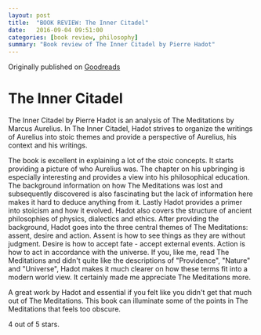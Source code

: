 ```yaml
---
layout: post
title:  "BOOK REVIEW: The Inner Citadel"
date:   2016-09-04 09:51:00
categories: [book review, philosophy]
summary: "Book review of The Inner Citadel by Pierre Hadot"
---
```

Originally published on [Goodreads](https://www.goodreads.com/review/show/1119330686)

# The Inner Citadel
The Inner Citadel by Pierre Hadot is an analysis of The Meditations by Marcus Aurelius. In The Inner Citadel, Hadot strives to organize the writings of Aurelius into stoic themes and provide a perspective of Aurelius, his context and his writings.

The book is excellent in explaining a lot of the stoic concepts. It starts providing a picture of who Aurelius was. The chapter on his upbringing is especially interesting and provides a view into his philosophical education. The background information on how The Meditations was lost and subsequently discovered is also fascinating but the lack of information here makes it hard to deduce anything from it. Lastly Hadot provides a primer into stoicism and how it evolved. Hadot also covers the structure of ancient philosophies of physics, dialectics and ethics.
After providing the background, Hadot goes into the three central themes of The Meditations: assent, desire and action. Assent is how to see things as they are without judgment. Desire is how to accept fate - accept external events. Action is how to act in accordance with the universe.
If you, like me, read The Meditations and didn't quite like the descriptions of "Providence", "Nature" and "Universe", Hadot makes it much clearer on how these terms fit into a modern world view. It certainly made me appreciate The Meditations more.

A great work by Hadot and essential if you felt like you didn't get that much out of The Meditations. This book can illuminate some of the points in The Meditations that feels too obscure.

4 out of 5 stars.
